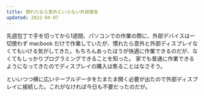 ```yaml
---
title: 慣れたなら意外といらない外部端末
updated: 2022-04-07
---
```


先週包丁で手を切ってから1週間、パソコンでの作業の際に、外部デバイスは一切使わず macbook だけで作業していたが、慣れたら意外と外部ディスプレイなくてもいける気がしてきた。もちろんあったほうが快適に作業できるのだが、なくてもしっかりプログラミングできることを知った。
家でも普通に作業できるようになってきたのでディスプレイの購入は焦ることはなさそう。

といいつつ横に広いテーブルデータをたまたま開く必要が出たので外部ディスプレイに接続した。これがなければ今日も不要だったのだが。
